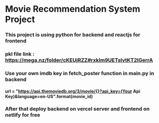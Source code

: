 # Movie Recommendation System Project

### This  project is using python for backend and reactjs for frontend

### pkl file link : https://mega.nz/folder/cKEUjRZZ#rxkIm9UETslvtKT2IGerrA

### Use your own imdb key in fetch_poster function in main.py in backend

#### url = "https://api.themoviedb.org/3/movie/{}?api_key=(Your Api Key)&language=en-US".format(movie_id)

### After that deploy backend on vercel server and frontend on netlify for free
